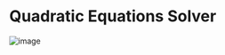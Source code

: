 # Quadratic Equations Solver

![image](https://github.com/Maniceraf/Maniceraf.WindowsFormsApp.QuadraticEquationsSolver/assets/78252870/c98454fb-47e5-43df-a04d-a15b2b891dc5)

